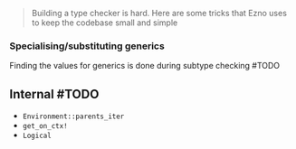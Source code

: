 > Building a type checker is hard. Here are some tricks that Ezno uses to keep the codebase small and simple

### Specialising/substituting generics
Finding the values for generics is done during subtype checking #TODO

## Internal #TODO

- `Environment::parents_iter`
- `get_on_ctx!`
- `Logical`
